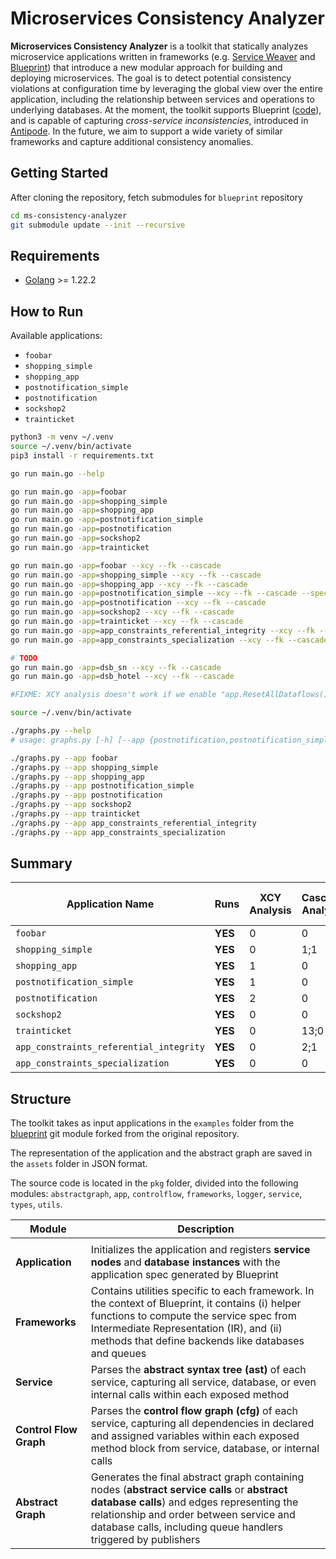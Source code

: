 # Microservices Consistency Analyzer

**Microservices Consistency Analyzer** is a toolkit that statically analyzes microservice applications written in frameworks (e.g. [Service Weaver](https://dl.acm.org/doi/10.1145/3593856.3595909) and [Blueprint](https://dl.acm.org/doi/10.1145/3600006.3613138)) that introduce a new modular approach for building and deploying microservices. The goal is to detect potential consistency violations at configuration time by leveraging the global view over the entire application, including the relationship between services and operations to underlying databases. At the moment, the toolkit supports Blueprint ([code](https://github.com/Blueprint-uServices/blueprint)), and is capable of capturing _cross-service inconsistencies_, introduced in [Antipode](https://dl.acm.org/doi/10.1145/3600006.3613176). In the future, we aim to support a wide variety of similar frameworks and capture additional consistency anomalies.

## Getting Started

After cloning the repository, fetch submodules for `blueprint` repository

```zsh
cd ms-consistency-analyzer
git submodule update --init --recursive
```

## Requirements

- [Golang](https://go.dev/doc/install) >= 1.22.2

## How to Run

Available applications:
- `foobar`
- `shopping_simple`
- `shopping_app`
- `postnotification_simple`
- `postnotification`
- `sockshop2`
- `trainticket`

```zsh
python3 -m venv ~/.venv
source ~/.venv/bin/activate
pip3 install -r requirements.txt

go run main.go --help

go run main.go -app=foobar
go run main.go -app=shopping_simple
go run main.go -app=shopping_app
go run main.go -app=postnotification_simple
go run main.go -app=postnotification
go run main.go -app=sockshop2
go run main.go -app=trainticket

go run main.go -app=foobar --xcy --fk --cascade
go run main.go -app=shopping_simple --xcy --fk --cascade
go run main.go -app=shopping_app --xcy --fk --cascade
go run main.go -app=postnotification_simple --xcy --fk --cascade --specialization
go run main.go -app=postnotification --xcy --fk --cascade
go run main.go -app=sockshop2 --xcy --fk --cascade
go run main.go -app=trainticket --xcy --fk --cascade
go run main.go -app=app_constraints_referential_integrity --xcy --fk --cascade
go run main.go -app=app_constraints_specialization --xcy --fk --cascade --specialization

# TODO
go run main.go -app=dsb_sn --xcy --fk --cascade
go run main.go -app=dsb_hotel --xcy --fk --cascade

#FIXME: XCY analysis doesn't work if we enable "app.ResetAllDataflows()" in abstractgraph/schema.go

source ~/.venv/bin/activate

./graphs.py --help
# usage: graphs.py [-h] [--app {postnotification,postnotification_simple,trainticket,shopping_app,shopping_simple,sockshop2,foobar}] [--graph {app,call}] [--labeled] [--all]

./graphs.py --app foobar
./graphs.py --app shopping_simple
./graphs.py --app shopping_app
./graphs.py --app postnotification_simple
./graphs.py --app postnotification
./graphs.py --app sockshop2
./graphs.py --app trainticket
./graphs.py --app app_constraints_referential_integrity
./graphs.py --app app_constraints_specialization
```

## Summary

| Application Name                          | Runs          | XCY Analysis  | Cascade Analysis  | Foreign Key Analysis  |
|-------------------------------------------|---------------|---------------|-------------------|-----------------------|
| `foobar`                                  | **YES**       | 0             | 0                 | 0                     |
| `shopping_simple`                         | **YES**       | 0             | 1;1               | 0                     |
| `shopping_app`                            | **YES**       | 1             | 0                 | 1                     |
| `postnotification_simple`                 | **YES**       | 1             | 0                 | 1                     |
| `postnotification`                        | **YES**       | 2             | 0                 | 2                     |
| `sockshop2`                               | **YES**       | 0             | 0                 | 0                     |
| `trainticket`                             | **YES**       | 0             | 13;0              | 0                     |
| `app_constraints_referential_integrity`   | **YES**       | 0             | 2;1               | 1                     |
| `app_constraints_specialization`          | **YES**       | 0             | 0                 | 0                     |

## Structure

The toolkit takes as input applications in the `examples` folder from the [blueprint](https://github.com/mafaldacf/blueprint) git module forked from the original repository.

The representation of the application and the abstract graph are saved in the `assets` folder in JSON format.

The source code is located in the `pkg` folder, divided into the following modules: `abstractgraph`, `app`, `controlflow`, `frameworks`, `logger`, `service`, `types`, `utils`.

| Module                 | Description                                                                                                                                                                                                                                            |
| ---------------------- | ------------------------------------------------------------------------------------------------------------------------------------------------------------------------------------------------------------------------------------------------------ |
|                        |                                                                                                                                                                                                                                                        |
| **Application**        | Initializes the application and registers **service nodes** and **database instances** with the application spec generated by Blueprint                                                                                                                |
| **Frameworks**         | Contains utilities specific to each framework. In the context of Blueprint, it contains (i) helper functions to compute the service spec from Intermediate Representation (IR), and (ii) methods that define backends like databases and queues        |
| **Service**            | Parses the **abstract syntax tree (ast)** of each service, capturing all service, database, or even internal calls within each exposed method                                                                                                          |
| **Control Flow Graph** | Parses the **control flow graph (cfg)** of each service, capturing all dependencies in declared and assigned variables within each exposed method block from service, database, or internal calls                                                      |
| **Abstract Graph**     | Generates the final abstract graph containing nodes (**abstract service calls** or **abstract database calls**) and edges representing the relationship and order between service and database calls, including queue handlers triggered by publishers |
